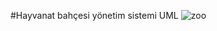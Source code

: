#Hayvanat bahçesi yönetim sistemi UML 
![zoo](https://user-images.githubusercontent.com/101474969/223097823-206ac28a-831c-4238-90d8-0f15fc0ce9f6.png)
